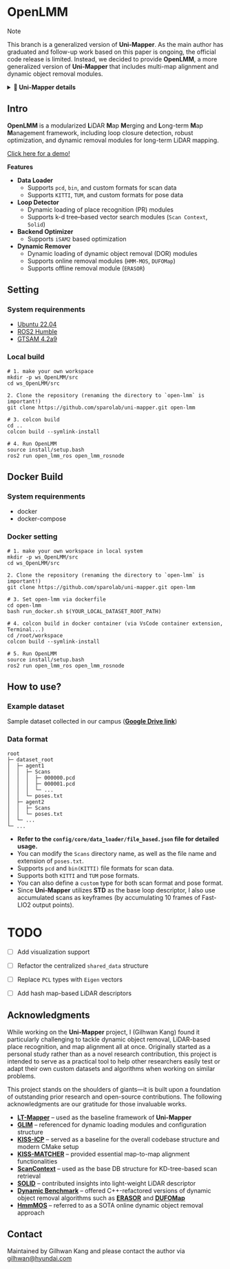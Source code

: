 # OpenLMM

> [!note]
> This branch is a generalized version of **Uni-Mapper**. As the main author has graduated and follow-up work based on this paper is ongoing, the official code release is limited. Instead, we decided to provide **OpenLMM**, a more generalized version of **Uni-Mapper** that includes multi-map alignment and dynamic object removal modules.


<details>
<summary><b>📌 Uni-Mapper details</b></summary>

## Uni-mapper
[<img src="https://img.youtube.com/vi/SK0TU9Vy3Is/maxresdefault.jpg" alt="Uni-Mapper Youtube Video" width="100%">](https://www.youtube.com/watch?v=SK0TU9Vy3Is)

This repository is the official code of the paper:

> **Uni-Mapper: Unified Mapping Framework for Multi-modal LiDARs in Complex and Dynamic Environments**
>
> [Gilhwan Kang](https://scholar.google.com/citations?user=F6dY8DoAAAAJ&hl=ko), [Hogyun Kim](https://scholar.google.com/citations?user=t5UEbooAAAAJ&hl=ko), [Byunghee Choi](https://scholar.google.com/citations?user=JCJAwgIAAAAJ&hl=ko), [Seokhwan Jeong](https://scholar.google.com/citations?user=ZAO6skQAAAAJ&hl=ko), [Young-Sik Shin](https://scholar.google.com/citations?user=gGfBRawAAAAJ&hl=ko)&ast;, and [Younggun Cho](https://scholar.google.com/citations?user=W5MOKWIAAAAJ&hl=ko&oi=ao)&ast;. <br>
> &ast; Corresponding Authors. <br> 
>
> *Accepted in Transaction on Intelligent Vehicles* <br>


## Introduction
**Uni-mapper** is a map-merging framework for multi-modal LiDARs in complex and dynamic environments.
Our approach consists of three core components: dynamic object removal, dynamic-aware scene description, and multiple map alignment. A voxel-wise free space hash map is built to remove dynamic objects by combining sequential free spaces. This is integrated with a stable triangle descriptor (STD) to form DynaSTD, which preserves static points and is effective across multi-modal LiDARs. DynaSTD is used for pose graph optimizations in intra-session and inter-map loop closures, with a centralized anchor-node approach to reduce intra-session drift errors.



## Table of Contents
> **__Note__** The code will be released after the paper is accepted.
>
> **Setup**
> - Installation
> - Datasets
>
> **Example**
> - Merging multiple maps


## How to use
- TBD


## Updates
- `25.05.31` : Accepted in Transaction on Intelligent Vehicles
- `24.10.09` : Resubmitted to T-IV
- `24.05.08` : Accepted in ICRAW on Future of Construction (3rd prize)



## Citation
```
@article{kang2025uni,
  title={Uni-Mapper: Unified Mapping Framework for Multi-modal LiDARs in Complex and Dynamic Environments},
  author={Kang, Gilhwan and Kim, Hogyun and Choi, Byunghee and Jeong, Seokhwan and Shin, Young-Sik and Cho, Younggun},
  journal={IEEE Transactions on Intelligent Vehicles},
  year={2025},
  publisher={IEEE}
}
```
</details>

## Intro
**OpenLMM** is a modularized **L**iDAR **M**ap **M**erging and **L**ong-term **M**ap **M**anagement framework, including loop closure detection, robust optimization, and dynamic removal modules for long-term LiDAR mapping.



[Click here for a demo!](https://gist.github.com/user-attachments/assets/73bade41-570d-447b-9831-6474bc97bbd3)



**Features**
- **Data Loader**
  - Supports `pcd`, `bin`, and custom formats for scan data
  - Supports `KITTI`, `TUM`, and custom formats for pose data
- **Loop Detector**
  - Dynamic loading of place recognition (PR) modules
  - Supports k-d tree–based vector search modules (`Scan Context`, `Solid`)
- **Backend Optimizer**
  - Supports `iSAM2` based optimization
- **Dynamic Remover**
  - Dynamic loading of dynamic object removal (DOR) modules
  - Supports online removal modules (`HMM-MOS`, `DUFOMap`)
  - Supports offline removal module (`ERASOR`)


## Setting
### System requirenments
- [Ubuntu 22.04](https://releases.ubuntu.com/jammy/)
- [ROS2 Humble](https://docs.ros.org/en/humble/index.html)
- [GTSAM 4.2a9](https://github.com/borglab/gtsam/releases/tag/4.2a9)


### Local build
```
# 1. make your own workspace
mkdir -p ws_OpenLMM/src
cd ws_OpenLMM/src

2. Clone the repository (renaming the directory to `open-lmm` is important!)
git clone https://github.com/sparolab/uni-mapper.git open-lmm

# 3. colcon build
cd ..
colcon build --symlink-install

# 4. Run OpenLMM
source install/setup.bash
ros2 run open_lmm_ros open_lmm_rosnode
```

## Docker Build
### System requirenments
- docker
- docker-compose


### Docker setting
```
# 1. make your own workspace in local system
mkdir -p ws_OpenLMM/src
cd ws_OpenLMM/src

2. Clone the repository (renaming the directory to `open-lmm` is important!)
git clone https://github.com/sparolab/uni-mapper.git open-lmm

# 3. Set open-lmm via dockerfile
cd open-lmm
bash run_docker.sh $(YOUR_LOCAL_DATASET_ROOT_PATH)

# 4. colcon build in docker container (via VsCode container extension, Terminal...)
cd /root/workspace
colcon build --symlink-install

# 5. Run OpenLMM
source install/setup.bash
ros2 run open_lmm_ros open_lmm_rosnode
```

## How to use?
### Example dataset
Sample dataset collected in our campus (**[Google Drive link](https://drive.google.com/drive/folders/1MiwAkoHn0tzPc5O6FQhFEykhTY4JBqxU?usp=sharing)**)

### Data format
```
root
├─ dataset_root
│  ├─ agent1
│  │  ├─ Scans
│  │  │  ├─ 000000.pcd
│  │  │  ├─ 000001.pcd
│  │  │  └─ ...
│  │  └─ poses.txt
│  ├─ agent2
│  │  ├─ Scans
│  │  └─ poses.txt
│  └─ ...
└─ ...
```
- **Refer to the `config/core/data_loader/file_based.json` file for detailed usage.**
- You can modify the `Scans` directory name, as well as the file name and extension of `poses.txt`.
- Supports `pcd` and `bin(KITTI)` file formats for scan data.
- Supports both `KITTI` and `TUM` pose formats.
- You can also define a `custom` type for both scan format and pose format.
- Since **Uni-Mapper** utilizes **STD** as the base loop descriptor, I also use accumulated scans as keyframes (by accumulating 10 frames of Fast-LIO2 output points).



# TODO
- [ ] Add visualization support
- [ ] Refactor the centralized `shared_data` structure
- [ ] Replace `PCL` types with `Eigen` vectors
- [ ] Add hash map-based LiDAR descriptors


## Acknowledgments
While working on the **Uni-Mapper** project, I (Gilhwan Kang) found it particularly challenging to tackle dynamic object removal, LiDAR-based place recognition, and map alignment all at once. Originally started as a personal study rather than as a novel research contribution, this project is intended to serve as a practical tool to help other researchers easily test or adapt their own custom datasets and algorithms when working on similar problems.

This project stands on the shoulders of giants—it is built upon a foundation of outstanding prior research and open-source contributions. The following acknowledgments are our gratitude for those invaluable works.
- **[LT-Mapper](https://github.com/gisbi-kim/lt-mapper)** – used as the baseline framework of **Uni-Mapper**
- **[GLIM](https://github.com/koide3/glim)** – referenced for dynamic loading modules and configuration structure
- **[KISS-ICP](https://github.com/PRBonn/kiss-icp)** – served as a baseline for the overall codebase structure and modern CMake setup
- **[KISS-MATCHER](https://github.com/MIT-SPARK/KISS-Matcher)** – provided essential map-to-map alignment functionalities
- **[ScanContext](https://github.com/DanMcGann/scan_context)** – used as the base DB structure for KD-tree-based scan retrieval
- **[SOLID](https://github.com/sparolab/solid)** – contributed insights into light-weight LiDAR descriptor
- **[Dynamic Benchmark](https://github.com/KTH-RPL/DynamicMap_Benchmark)** – offered C++-refactored versions of dynamic object removal algorithms such as **[ERASOR](https://github.com/LimHyungTae/ERASOR)** and **[DUFOMap](https://github.com/Kin-Zhang/dufomap)**
- **[HmmMOS](https://github.com/vb44/HMM-MOS)** – referred to as a SOTA online dynamic object removal approach

## Contact
Maintained by Gilhwan Kang and please contact the author via gilhwan@hyundai.com